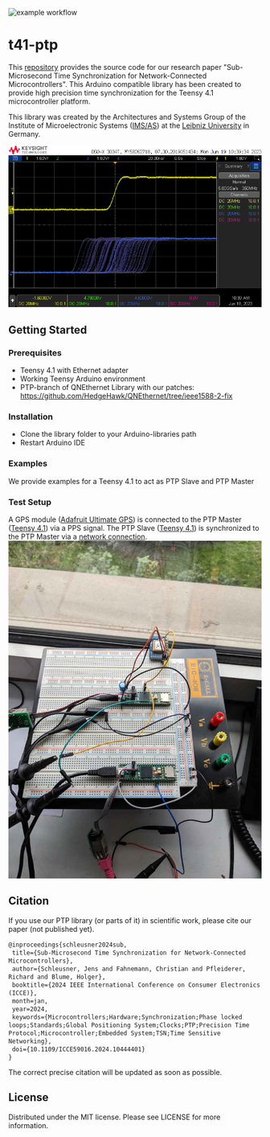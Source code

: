 ![example workflow](https://github.com/IMS-AS-LUH/t41-ptp/actions/workflows/compile-examples.yml/badge.svg)

# t41-ptp
This [repository](https://github.com/IMS-AS-LUH/t41-ptp) provides the source code for our research paper "Sub-Microsecond Time Synchronization for Network-Connected Microcontrollers". This Arduino compatible library has been created to provide high precision time synchronization for the Teensy 4.1 microcontroller platform.

This library was created by the Architectures and Systems Group of the Institute of Microelectronic Systems ([IMS/AS](https://www.ims.uni-hannover.de/de/institut/architekturen-und-systeme/)) at the [Leibniz University](https://www.uni-hannover.de) in Germany.

![Screenshot](/doc/0.png?raw=true)

## Getting Started

### Prerequisites
- Teensy 4.1 with Ethernet adapter
- Working Teensy Arduino environment
- PTP-branch of QNEthernet Library with our patches: https://github.com/HedgeHawk/QNEthernet/tree/ieee1588-2-fix


### Installation
- Clone the library folder to your Arduino-libraries path
- Restart Arduino IDE

### Examples
We provide examples for a Teensy 4.1 to act as PTP Slave and PTP Master 

### Test Setup
A GPS module ([Adafruit Ultimate GPS](https://www.adafruit.com/product/746)) is connected to the PTP Master ([Teensy 4.1](https://www.pjrc.com/store/teensy41.html)) via a PPS signal. The PTP Slave ([Teensy 4.1](https://www.pjrc.com/store/teensy41.html)) is synchronized to the PTP Master via a [network connection](https://www.pjrc.com/store/ethernet_kit.html).
![Setup](/doc/1.jpg?raw=true)

## Citation
If you use our PTP library (or parts of it) in scientific work,
please cite our paper (not published yet).

    @inproceedings{schleusner2024sub,
     title={Sub-Microsecond Time Synchronization for Network-Connected Microcontrollers},
     author={Schleusner, Jens and Fahnemann, Christian and Pfleiderer, Richard and Blume, Holger},
     booktitle={2024 IEEE International Conference on Consumer Electronics (ICCE)},
     month=jan,
     year=2024,
     keywords={Microcontrollers;Hardware;Synchronization;Phase locked loops;Standards;Global Positioning System;Clocks;PTP;Precision Time Protocol;Microcontroller;Embedded System;TSN;Time Sensitive Networking},
     doi={10.1109/ICCE59016.2024.10444401}
    }

The correct precise citation will be updated as soon as possible.

## License
Distributed under the MIT license. Please see LICENSE for more information.
